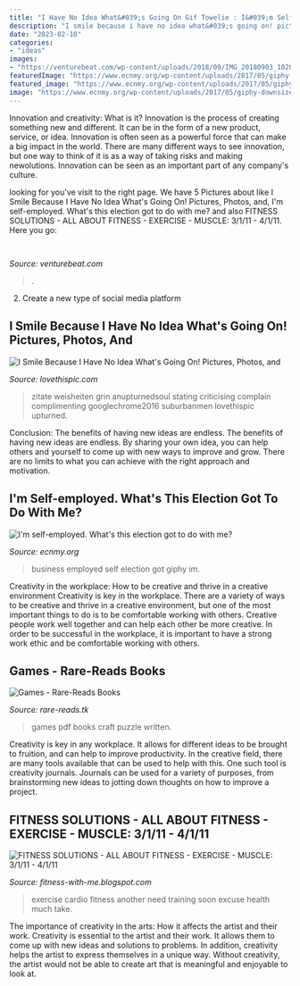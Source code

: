 ```yaml
---
title: "I Have No Idea What&#039;s Going On Gif Towelie : I&#039;m Self-employed. What&#039;s This Election Got To Do With Me?"
description: "I smile because i have no idea what&#039;s going on! pictures, photos, and"
date: "2023-02-10"
categories:
- "ideas"
images:
- "https://venturebeat.com/wp-content/uploads/2018/09/IMG_20180903_102034.jpg?w=800"
featuredImage: "https://www.ecnmy.org/wp-content/uploads/2017/05/giphy-downsized-6.gif"
featured_image: "https://www.ecnmy.org/wp-content/uploads/2017/05/giphy-downsized-6.gif"
image: "https://www.ecnmy.org/wp-content/uploads/2017/05/giphy-downsized-6.gif"
---
```



Innovation and creativity: What is it?
Innovation is the process of creating something new and different. It can be in the form of a new product, service, or idea. Innovation is often seen as a powerful force that can make a big impact in the world. There are many different ways to see innovation, but one way to think of it is as a way of taking risks and making newolutions. Innovation can be seen as an important part of any company's culture.

	

		
looking for  you've visit to the right page. We have 5 Pictures about  like I Smile Because I Have No Idea What&#039;s Going On! Pictures, Photos, and, I&#039;m self-employed. What&#039;s this election got to do with me? and also FITNESS SOLUTIONS - ALL ABOUT FITNESS - EXERCISE - MUSCLE: 3/1/11 - 4/1/11. Here you go:
		
    
## 

<img loading=lazy src="https://venturebeat.com/wp-content/uploads/2018/09/IMG_20180903_102034.jpg?w=800" onerror="this.onerror=null;this.src='https://tse4.mm.bing.net/th?id=OIP.nNiGKA4hmFZJMbo95pvDlQHaFj&amp;pid=15.1';" alt="">

_Source: venturebeat.com_

>. 

	

2. Create a new type of social media platform

    
## I Smile Because I Have No Idea What&#039;s Going On! Pictures, Photos, And

<img loading=lazy src="http://www.lovethispic.com/uploaded_images/98163-I-Smile-Because-I-Have-No-Idea-What-s-Going-On-.jpg" onerror="this.onerror=null;this.src='https://tse4.mm.bing.net/th?id=OIP.0bn0Z52Q5IgwFR64FRb9wQHaII&amp;pid=15.1';" alt="I Smile Because I Have No Idea What&#039;s Going On! Pictures, Photos, and">

_Source: lovethispic.com_

>zitate weisheiten grin anupturnedsoul stating criticising complain complimenting googlechrome2016 suburbanmen lovethispic upturned. 

	

Conclusion: The benefits of having new ideas are endless.
The benefits of having new ideas are endless. By sharing your own idea, you can help others and yourself to come up with new ways to improve and grow. There are no limits to what you can achieve with the right approach and motivation.

    
## I&#039;m Self-employed. What&#039;s This Election Got To Do With Me?

<img loading=lazy src="https://www.ecnmy.org/wp-content/uploads/2017/05/giphy-downsized-6.gif" onerror="this.onerror=null;this.src='https://tse2.mm.bing.net/th?id=OIP.MIKyU0IiHSaCtQiIQ-NhQQHaEK&amp;pid=15.1';" alt="I&#039;m self-employed. What&#039;s this election got to do with me?">

_Source: ecnmy.org_

>business employed self election got giphy im. 

	

Creativity in the workplace: How to be creative and thrive in a creative environment
Creativity is key in the workplace. There are a variety of ways to be creative and thrive in a creative environment, but one of the most important things to do is to be comfortable working with others. Creative people work well together and can help each other be more creative. In order to be successful in the workplace, it is important to have a strong work ethic and be comfortable working with others.

    
## Games - Rare-Reads Books

<img loading=lazy src="https://images-na.ssl-images-amazon.com/images/I/51seSxKAACL._SX343_BO1,204,203,200_.jpg" onerror="this.onerror=null;this.src='https://tse4.mm.bing.net/th?id=OIP.b59LVXyh9rrSwsBg-miJgwAAAA&amp;pid=15.1';" alt="Games - Rare-Reads Books">

_Source: rare-reads.tk_

>games pdf books craft puzzle written. 

	

Creativity is key in any workplace. It allows for different ideas to be brought to fruition, and can help to improve productivity. In the creative field, there are many tools available that can be used to help with this. One such tool is creativity journals. Journals can be used for a variety of purposes, from brainstorming new ideas to jotting down thoughts on how to improve a project.

    
## FITNESS SOLUTIONS - ALL ABOUT FITNESS - EXERCISE - MUSCLE: 3/1/11 - 4/1/11

<img loading=lazy src="https://lh4.googleusercontent.com/proxy/9im62-_BVIrtL5aTartEdLtzVrhfNB124TFC7139kvfGtJdkcNiK2yWLaeULku0b3OO7Uewzre9HSsEmKDp4vVVVLJDaFc1PLy5XBAguZvBEJq6pm0fUbwC-v0pWKzh5F_7ZkB-DZ2eGpbuayV6I=s0-d" onerror="this.onerror=null;this.src='https://tse1.mm.bing.net/th?id=OIP.7YBsPkNqDu5YVMSOT4fjAgAAAA&amp;pid=15.1';" alt="FITNESS SOLUTIONS - ALL ABOUT FITNESS - EXERCISE - MUSCLE: 3/1/11 - 4/1/11">

_Source: fitness-with-me.blogspot.com_

>exercise cardio fitness another need training soon excuse health much take. 

	

The importance of creativity in the arts: How it affects the artist and their work.
Creativity is essential to the artist and their work. It allows them to come up with new ideas and solutions to problems. In addition, creativity helps the artist to express themselves in a unique way. Without creativity, the artist would not be able to create art that is meaningful and enjoyable to look at.

